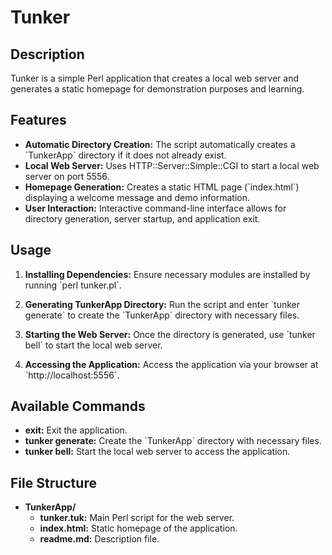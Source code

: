 # Tunker

## Description
Tunker is a simple Perl application that creates a local web server and generates a static homepage for demonstration purposes and learning.

## Features
- **Automatic Directory Creation:** The script automatically creates a \`TunkerApp\` directory if it does not already exist.
- **Local Web Server:** Uses HTTP::Server::Simple::CGI to start a local web server on port 5556.
- **Homepage Generation:** Creates a static HTML page (\`index.html\`) displaying a welcome message and demo information.
- **User Interaction:** Interactive command-line interface allows for directory generation, server startup, and application exit.

## Usage
1. **Installing Dependencies:** Ensure necessary modules are installed by running \`perl tunker.pl\`.
   
2. **Generating TunkerApp Directory:** Run the script and enter \`tunker generate\` to create the \`TunkerApp\` directory with necessary files.

3. **Starting the Web Server:** Once the directory is generated, use \`tunker bell\` to start the local web server.

4. **Accessing the Application:** Access the application via your browser at \`http://localhost:5556\`.

## Available Commands
- **exit:** Exit the application.
- **tunker generate:** Create the \`TunkerApp\` directory with necessary files.
- **tunker bell:** Start the local web server to access the application.

## File Structure
- **TunkerApp/**
  - **tunker.tuk:** Main Perl script for the web server.
  - **index.html:** Static homepage of the application.
  - **readme.md:** Description file.
